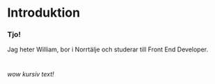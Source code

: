 # Introduktion

### Tjo! 
Jag heter William, bor i  Norrtälje och studerar till Front End Developer.
#
*wow kursiv text!*

